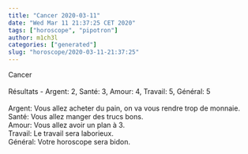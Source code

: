 ```yaml
---
title: "Cancer 2020-03-11"
date: "Wed Mar 11 21:37:25 CET 2020"
tags: ["horoscope", "pipotron"]
author: m1ch3l
categories: ["generated"]
slug: "horoscope/2020-03-11-21:37:25"
---
```


Cancer<br>
<br>
Résultats - Argent: 2, Santé: 3, Amour: 4, Travail: 5, Général: 5<br>
<br>
Argent:  Vous allez acheter du pain, on va vous rendre trop de monnaie. <br>
Santé:   Vous allez manger des trucs bons. <br>
Amour:   Vous allez avoir un plan à 3. <br>
Travail: Le travail sera laborieux. <br>
Général: Votre horoscope sera bidon.<br>
